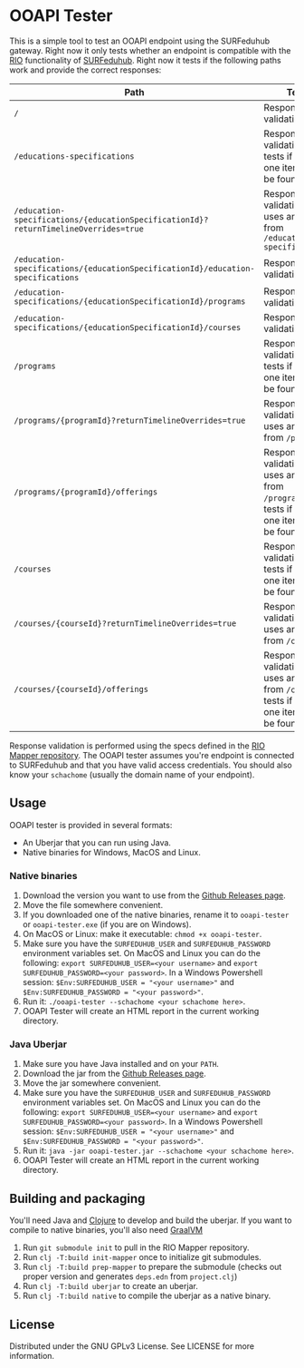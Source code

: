 # OOAPI Tester

This is a simple tool to test an OOAPI endpoint using the SURFeduhub gateway. Right now it only tests whether an endpoint is compatible with the [RIO](https://www.rio-onderwijs.nl/) functionality of [SURFeduhub](https://www.surf.nl/surfeduhub). Right now it tests if the following paths work and provide the correct responses:

| Path                                                                                | Test                                                                                      |
| ----------------------------------------------------------------------------------- | ----------------------------------------------------------------------------------------- |
| `/`                                                                                 | Response validation                                                                       |
| `/educations-specifications`                                                        | Response validation, tests if at least one item can be found                              |
| `/education-specifications/{educationSpecificationId}?returnTimelineOverrides=true` | Response validation, uses an id from `/education-specifications`                          |
| `/education-specifications/{educationSpecificationId}/education-specifications`     | Response validation                                                                       |
| `/education-specifications/{educationSpecificationId}/programs`                     | Response validation                                                                       |
| `/education-specifications/{educationSpecificationId}/courses`                      | Response validation                                                                       |
| `/programs`                                                                         | Response validation, tests if at least one item can be found                              |
| `/programs/{programId}?returnTimelineOverrides=true`                                | Response validation, uses an id from `/programs`                                          |
| `/programs/{programId}/offerings`                                                   | Response validation, uses an id from `/programs`, tests if at least one item can be found |
| `/courses`                                                                          | Response validation, tests if at least one item can be found                              |
| `/courses/{courseId}?returnTimelineOverrides=true`                                  | Response validation, uses an id from `/courses`                                           |
| `/courses/{courseId}/offerings`                                                     | Response validation, uses an id from `/courses`, tests if at least one item can be found  |

Response validation is performed using the specs defined in the [RIO Mapper repository](https://github.com/jomco/eduhub-rio-mapper). The OOAPI tester assumes you're endpoint is connected to SURFeduhub and that you have valid access credentials. You should also know your `schachome` (usually the domain name of your endpoint).

## Usage
OOAPI tester is provided in several formats:
- An Uberjar that you can run using Java.
- Native binaries for Windows, MacOS and Linux.

### Native binaries
1. Download the version you want to use from the [Github Releases page](releases).
2. Move the file somewhere convenient.
3. If you downloaded one of the native binaries, rename it to `ooapi-tester` or `ooapi-tester.exe` (if you are on Windows).
4. On MacOS or Linux: make it executable: `chmod +x ooapi-tester`.
5. Make sure you have the `SURFEDUHUB_USER` and `SURFEDUHUB_PASSWORD` environment variables set. On MacOS and Linux you can do the following: `export SURFEDUHUB_USER=<your username>` and `export SURFEDUHUB_PASSWORD=<your password>`. In a Windows Powershell session: `$Env:SURFEDUHUB_USER = "<your username>"` and `$Env:SURFEDUHUB_PASSWORD = "<your password>"`.
6. Run it: `./ooapi-tester --schachome <your schachome here>`.
7. OOAPI Tester will create an HTML report in the current working directory.

### Java Uberjar
1. Make sure you have Java installed and on your `PATH`.
2. Download the jar from the [Github Releases page](releases).
3. Move the jar somewhere convenient.
4. Make sure you have the `SURFEDUHUB_USER` and `SURFEDUHUB_PASSWORD` environment variables set. On MacOS and Linux you can do the following: `export SURFEDUHUB_USER=<your username>` and `export SURFEDUHUB_PASSWORD=<your password>`. In a Windows Powershell session: `$Env:SURFEDUHUB_USER = "<your username>"` and `$Env:SURFEDUHUB_PASSWORD = "<your password>"`.
5. Run it: `java -jar ooapi-tester.jar --schachome <your schachome here>`.
6. OOAPI Tester will create an HTML report in the current working directory.

## Building and packaging
You'll need Java and [Clojure](https://clojure.org/guides/getting_started) to develop and build the uberjar. If you want to compile to native binaries, you'll also need [GraalVM](https://www.graalvm.org/downloads/)

1. Run `git submodule init` to pull in the RIO Mapper repository.
2. Run `clj -T:build init-mapper` once to initialize git submodules.
3. Run `clj -T:build prep-mapper` to prepare the submodule (checks out proper version and generates `deps.edn` from `project.clj`)
4. Run `clj -T:build uberjar` to create an uberjar.
5. Run `clj -T:build native` to compile the uberjar as a native binary.

## License
Distributed under the  GNU GPLv3 License. See LICENSE for more information.
